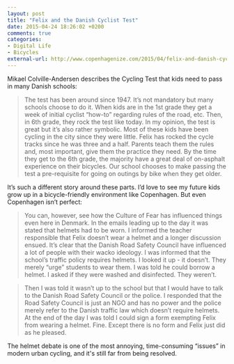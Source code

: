 ```yaml
---
layout: post
title: "Felix and the Danish Cyclist Test"
date: 2015-04-24 18:26:02 +0200
comments: true
categories: 
- Digital Life
- Bicycles
external-url: http://www.copenhagenize.com/2015/04/felix-and-danish-cyclist-test.html
---
```


Mikael Colville-Andersen describes the Cycling Test that kids need to pass in many Danish schools:

> The test has been around since 1947. It’s not mandatory but many schools choose to do it. When kids are in the 1st grade they get a week of initial cyclist “how-to” regarding rules of the road, etc. Then, in 6th grade, they rock the test like today. In my opinion, the test is great but it’s also rather symbolic. Most of these kids have been cycling in the city since they were little. Felix has rocked the cycle tracks since he was three and a half. Parents teach them the rules and, most important, give them the practice they need. By the time they get to the 6th grade, the majority have a great deal of on-asphalt experience on their bicycles. Our school chooses to make passing the test a pre-requisite for going on outings by bike when they get older.

It’s such a different story around these parts. I’d love to see my future kids grow up in a bicycle-friendly environment like Copenhagen. But even Copenhagen isn’t perfect:

> You can, however, see how the Culture of Fear has influenced things even here in Denmark. In the emails leading up to the day it was stated that helmets had to be worn. I informed the teacher responsible that Felix doesn’t wear a helmet and a longer discussion ensued. It’s clear that the Danish Road Safety Council have influenced a lot of people with their wacko ideology. I was informed that the school’s traffic policy requires helmets. I looked it up - it doesn’t. They merely “urge” students to wear them. I was told he could borrow a helmet. I asked if they were washed and disinfected. They weren’t. 

> Then I was told it wasn’t up to the school but that I would have to talk to the Danish Road Safety Council or the police. I responded that the Road Safety Council is just an NGO and has no power and the police merely refer to the Danish traffic law which doesn’t require helmets. At the end of the day I was told I could sign a form exempting Felix from wearing a helmet. Fine. Except there is no form and Felix just did as he pleased.

The helmet debate is one of the most annoying, time-consuming “issues” in modern urban cycling, and it's still far from being resolved.